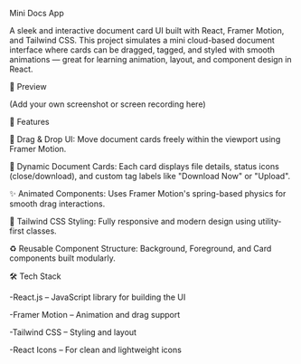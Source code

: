 Mini Docs App

A sleek and interactive document card UI built with React, Framer Motion, and Tailwind CSS. This project simulates a mini cloud-based document interface where cards can be dragged, tagged, and styled with smooth animations — great for learning animation, layout, and component design in React.

📸 Preview

(Add your own screenshot or screen recording here)

🚀 Features

🎯 Drag & Drop UI: Move document cards freely within the viewport using Framer Motion.

📁 Dynamic Document Cards: Each card displays file details, status icons (close/download), and custom tag labels like "Download Now" or "Upload".

✨ Animated Components: Uses Framer Motion's spring-based physics for smooth drag interactions.

🎨 Tailwind CSS Styling: Fully responsive and modern design using utility-first classes.

♻️ Reusable Component Structure: Background, Foreground, and Card components built modularly.

🛠️ Tech Stack

-React.js – JavaScript library for building the UI

-Framer Motion – Animation and drag support

-Tailwind CSS – Styling and layout

-React Icons – For clean and lightweight icons

